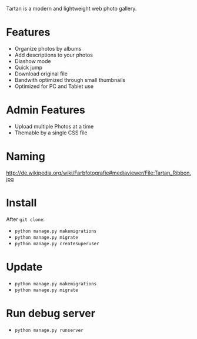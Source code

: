 Tartan is a modern and lightweight web photo gallery.

# Features
- Organize photos by albums
- Add descriptions to your photos
- Diashow mode
- Quick jump
- Download original file
- Bandwith optimized through small thumbnails
- Optimized for PC and Tablet use

# Admin Features
- Upload multiple Photos at a time
- Themable by a single CSS file

# Naming
http://de.wikipedia.org/wiki/Farbfotografie#mediaviewer/File:Tartan_Ribbon.jpg

# Install
After `git clone`:

- `python manage.py makemigrations`
- `python manage.py migrate`
- `python manage.py createsuperuser`


# Update

- `python manage.py makemigrations`
- `python manage.py migrate`

# Run debug server

- `python manage.py runserver`
